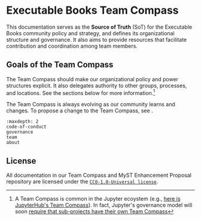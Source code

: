 # Executable Books Team Compass

This documentation serves as the **Source of Truth** (SoT) for the Executable Books community policy and strategy, and defines its organizational structure and governance.
It also aims to provide resources that facilitate contribution and coordination among team members.

## Goals of the Team Compass

The Team Compass should make our organizational policy and power structures explicit.
It also delegates authority to other groups, processes, and locations.
See the sections below for more information.[^1]

[^1]: A Team Compass is common in the Jupyter ecoystem (e.g., [here is JupyterHub's Team Compass](https://jupyterhub-team-compass.readthedocs.io/en/latest/index-team_guides.html)). In fact, Jupyter's governance model will soon [require that sub-projects have their own Team Compass](https://jupyter.org/governance/software_subprojects.html?responsibilities-of-jupyter-subprojects)

The Team Compass is always evolving as our community learns and changes.
To propose a change to the Team Compass, see [](governance:policy-decision).

```{toctree}
:maxdepth: 2
code-of-conduct
governance
team
about
```

## License

All documentation in our Team Compass and MyST Enhancement Proposal repository are licensed under the [`CC0-1.0-Universal license`](https://creativecommons.org/publicdomain/zero/1.0/).
